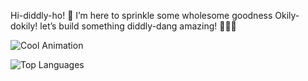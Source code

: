 Hi-diddly-ho! 👋
I’m here to sprinkle some wholesome goodness Okily-dokily! let’s build something diddly-dang amazing! 🚀✨🥛

![Cool Animation](https://media3.giphy.com/media/v1.Y2lkPTc5MGI3NjExMXAydWEzZ2ptd21tZjNmcXNvNXB4N2dxNWlmNWU5Znd2ODA1Mnh3NSZlcD12MV9pbnRlcm5hbF9naWZfYnlfaWQmY3Q9Zw/l0JLY5yxz1hQ2ASNa/giphy.gif)


![Top Languages](https://github-readme-stats.vercel.app/api/top-langs/?username=ExperimentalCondensedMilk&layout=compact&theme=radical)

<!--
**ExperimentalCondensedMilk/ExperimentalCondensedMilk** is a ✨ _special_ ✨ repository because its `README.md` (this file) appears on your GitHub profile.

Here are some ideas to get you started:

- 🔭 I’m currently working on ...
- 🌱 I’m currently learning ...
- 👯 I’m looking to collaborate on ...
- 🤔 I’m looking for help with ...
- 💬 Ask me about ...
- 📫 How to reach me: ...
- 😄 Pronouns: ...
- ⚡ Fun fact: ...
-->
